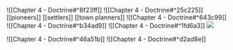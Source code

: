 ![[Chapter 4 - Doctrine#^8f23ff]]
![[Chapter 4 - Doctrine#^25c225]]
[[pioneers]]
[[settlers]]
[[town planners]]
![[Chapter 4 - Doctrine#^643c99]]
![[Chapter 4 - Doctrine#^b34ad9]]
![[Chapter 4 - Doctrine#^1fd6a3]]
![](https://miro.medium.com/max/700/1*zmgXOcHoIkXCTyKCp7_g4Q.jpeg)

![[Chapter 4 - Doctrine#^46a51b]]
![[Chapter 4 - Doctrine#^d2ad8e]]